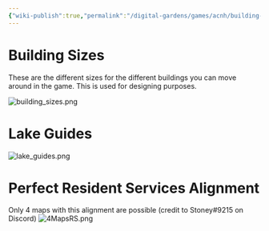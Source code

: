 ```yaml
---
{"wiki-publish":true,"permalink":"/digital-gardens/games/acnh/building-sizes-and-lake-guides/","created":"2023-08-20T17:30","updated":"2023-08-20T18:00"}
---
```


# Building Sizes
These are the different sizes for the different buildings you can move around in the game. This is used for designing purposes.

![building_sizes.png](/img/user/Digital%20Gardens/Games/images/building_sizes.png)

# Lake Guides
![lake_guides.png](/img/user/Digital%20Gardens/Games/images/lake_guides.png)

# Perfect Resident Services Alignment
Only 4 maps with this alignment are possible (credit to Stoney#9215 on Discord)
![4MapsRS.png](/img/user/Digital%20Gardens/Games/images/4MapsRS.png)